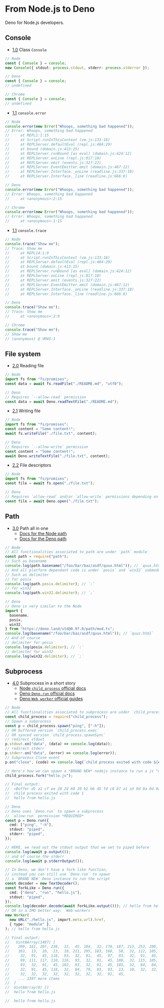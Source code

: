 # From Node.js to Deno

Deno for Node.js developers.

## Console

- [1.0](#1.0) <a name='1.0'></a> Class `Console`

```ts
// Node
const { Console } = console;
new Console({ stdout: process.stdout, stderr: process.stderror });

// Deno
const { Console } = console;
// undefined

// Chrome
const { Console } = console;
// undefined
```

- [1.1](#1.1) <a name='1.1'></a> `console.error`

```ts
// Node
console.error(new Error("Whoops, something bad happened"));
// Error: Whoops, something bad happened
//     at REPL1:1:15
//     at Script.runInThisContext (vm.js:133:18)
//     at REPLServer.defaultEval (repl.js:484:29)
//     at bound (domain.js:413:15)
//     at REPLServer.runBound [as eval] (domain.js:424:12)
//     at REPLServer.onLine (repl.js:817:10)
//     at REPLServer.emit (events.js:327:22)
//     at REPLServer.EventEmitter.emit (domain.js:467:12)
//     at REPLServer.Interface._onLine (readline.js:337:10)
//     at REPLServer.Interface._line (readline.js:666:8)

// Deno
console.error(new Error("Whoops, something bad happened"));
// Error: Whoops, something bad happened
//     at <anonymous>:2:15

// Chrome
console.error(new Error("Whoops, something bad happened"));
// Error: Whoops, something bad happened
//     at <anonymous>:1:15
```

- [1.1](#1.2) <a name='1.2'></a> `console.trace`

```ts
// Node
console.trace("Show me");
// Trace: Show me
//     at REPL14:1:9
//     at Script.runInThisContext (vm.js:133:18)
//     at REPLServer.defaultEval (repl.js:484:29)
//     at bound (domain.js:413:15)
//     at REPLServer.runBound [as eval] (domain.js:424:12)
//     at REPLServer.onLine (repl.js:817:10)
//     at REPLServer.emit (events.js:327:22)
//     at REPLServer.EventEmitter.emit (domain.js:467:12)
//     at REPLServer.Interface._onLine (readline.js:337:10)
//     at REPLServer.Interface._line (readline.js:666:8)

// Deno
console.trace("Show me");
// Trace: Show me
//     at <anonymous>:2:9

// Chrome
console.trace("Show me");
// Show me
// (anonymous) @ VM45:1
```

## File system

- [2.0](#2.0) <a name='2.0'></a> Reading file

```ts
// Node
import fs from "fs/promises";
const data = await fs.readFile("./README.md", "utf8");

// Deno
// Requires `--allow-read` permission
const data = await Deno.readTextFile("./README.md");
```

- [2.1](#2.1) <a name='2.1'></a> Writing file

```ts
// Node
import fs from "fs/promises";
const content = "Some content!";
await fs.writeFile("./file.txt", content);

// Deno
// Requires `--allow-write` permission
const content = "Some content!";
await Deno.writeTextFile("./file.txt", content);
```

- [2.2](#2.2) <a name='2.2'></a> File descriptors

```ts
// Node
import fs from "fs/promises";
const file = await fs.open("./file.txt");

// Deno
// Requires `allow-read` and/or `allow-write` permissions depending on options.
const file = await Deno.open("./file.txt");
```

## Path

- [3.0](#3.0) <a name='3.0'></a> Path all in one
  - [Docs for the Node path](https://nodejs.org/api/path.html)
  - [Docs for the Deno path](https://doc.deno.land/https/deno.land/std@0.97.0/path/mod.ts)

```ts
// Node
// All functionalities associated to path are under `path` module
const path = require("path");
// Such as basename
console.log(path.basename("/foo/bar/baz/asdf/quux.html")); // `quux.html`
// And all platform dependant code is under `posix` and `win32` submodules
// Such as delimiter
// for posix
console.log(path.posix.delimiter); // `:`
// for win32
console.log(path.win32.delimiter); // `;`

// Deno
// Deno is very similar to the Node
import {
  basename,
  posix,
  win32,
} from "https://deno.land/std@0.97.0/path/mod.ts";
console.log(basename("/foo/bar/baz/asdf/quux.html")); // `quuz.html`
// And of course
// delimiter for posix
console.log(posix.delimiter); // `:`
// delimiter for win32
console.log(win32.delimiter); // `;`
```

## Subprocess

- [4.0](#4.0) <a name='4.0'></a> Subprocess in a short story
  - [Node `child_process` official docs](https://nodejs.org/api/child_process.html)
  - [Deno `Deno.run` official docs](https://doc.deno.land/builtin/stable#Deno.run)
  - [Deno `Web worker` official guides](https://deno.land/manual/runtime/workers#workers)

```ts
// Node
// All functionalities associated to subprocess are under `child_process` module
const child_process = require("child_process");
// Spawn a subprocess
const p = child_process.spawn("ping", ["-h"]);
// OR buffered version `child_process.exec`
// OR synced version `child_process.spawnSync`
// redirect stdout
p.stdout.on("data", (data) => console.log(data));
// redirect stderr
p.stderr.on("data", (error) => console.log(error));
// Subprocess Close event
p.on("close", (code) => console.log(`child process exited with code ${code}`));

// Here's how we can spawn a *BRAND NEW* nodejs instance to run a js "module"
child_process.fork("hello.js");

// Final output:
//  <Buffer d1 a1 cf ee 20 2d 68 20 b2 bb d5 fd c8 b7 a1 a3 0d 0a 0d 0a d3 c3 b7 a8 3a 20 70 69 6e 67 20 5b 2d 74 5d 20 5b 2d 61 5d 20 5b 2d 6e 20 63 6f 75 6e 74 ... 1447 more bytes>
//  child process exited with code 1
//  hello from hello.js

// Deno
// Deno uses `Deno.run` to spawn a subprocess
// `allow-run` permission *REQUIRED*
const p = Deno.run({
  cmd: ["ping", "-h"],
  stdout: "piped",
  stderr: "piped",
});

// HERE, we read out the stdout output that we set to piped before
console.log(await p.output());
// and of course the stderr
console.log(await p.stderrOutput());

// In Deno, we don't have a fork like function,
// instead you can still use `Deno.run` to spawn
// a `BRAND NEW` Deno instance to run the script
const decoder = new TextDecoder();
const forkLike = Deno.run({
  cmd: ["deno", "run", "hello.js"],
  stdout: "piped",
});
console.log(decoder.decode(await forkLike.output())); // hello from hello.js
// OR in a IMO better way: `Web workers`
new Worker(
  new URL("./hello.js", import.meta.url).href,
  { type: "module" },
); // hello from hello.js

// Final output:
//   Uint8Array(1497) [
//    209, 161, 207, 238,  32,  45, 104,  32, 178, 187, 213, 253, 200, 183, 161,
//    163,  13,  10,  13,  10, 211, 195, 183, 168,  58,  32, 112, 105, 110, 103,
//     32,  91,  45, 116,  93,  32,  91,  45,  97,  93,  32,  91,  45, 110,  32,
//     99, 111, 117, 110, 116,  93,  32,  91,  45, 108,  32, 115, 105, 122, 101,
//     93,  32,  91,  45, 102,  93,  32,  91,  45, 105,  32,  84,  84,  76,  93,
//     32,  91,  45, 118,  32,  84,  79,  83,  93,  13,  10,  32,  32,  32,  32,
//     32,  32,  32,  32,  32,  32,  32,  32,  91,  45,
//    ... 1397 more items
//  ]
//  Uint8Array(0) []
//  hello from hello.js

//  hello from hello.js
```
